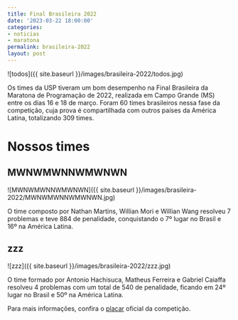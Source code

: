 ```yaml
---
title: Final Brasileira 2022
date: '2023-03-22 18:00:00'
categories:
- noticias
- maratona
permalink: brasileira-2022
layout: post
---
```


![todos]({{ site.baseurl }}/images/brasileira-2022/todos.jpg)

Os times da USP tiveram um bom desempenho na Final Brasileira da Maratona de Programação de 2022, realizada em Campo Grande (MS) entre os dias 16 e 18 de março. Foram 60 times brasileiros nessa fase da competição, cuja prova é compartilhada com outros países da América Latina, totalizando 309 times.

# Nossos times

## MWNWMWNNWMWNWN

![MWNWMWNNWMWNWN]({{ site.baseurl }}/images/brasileira-2022/MWNWMWNNWMWNWN.jpg)

O time composto por Nathan Martins, Willian Mori e Willian Wang resolveu 7 problemas e teve 884 de penalidade, conquistando o 7º lugar no Brasil e 16º na América Latina.

## zzz

![zzz]({{ site.baseurl }}/images/brasileira-2022/zzz.jpg)

O time formado por Antonio Hachisuca, Matheus Ferreira e Gabriel Caiaffa resolveu 4 problemas com um total de 540 de penalidade, ficando em 24º lugar no Brasil e 50º na América Latina.

Para mais informações, confira o [placar](https://scorelatam.naquadah.com.br/latam-2022/) oficial da competição.

